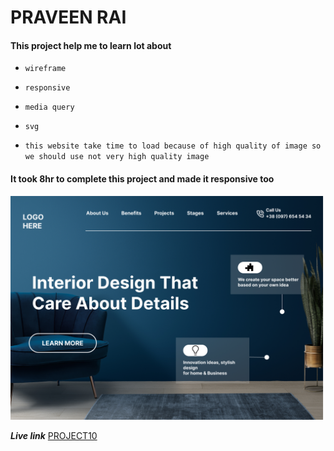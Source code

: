 # PRAVEEN RAI

#### This project help me to learn lot about

- `wireframe`
- `responsive`
- `media query `
- `svg`

- `this website take time to load because of high quality of image so we should use not very high quality image`

#### It took 8hr to complete this project and made it responsive too

![Project10](10.png)

**_Live link_** [PROJECT10](https://interior-design-dashboard.netlify.app/)
